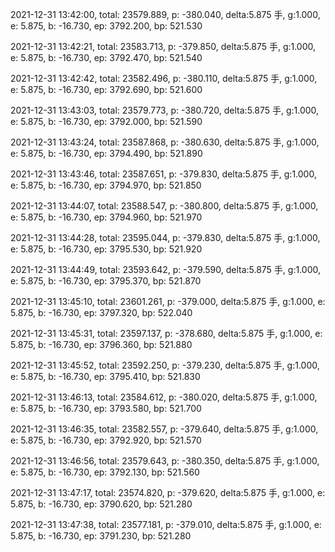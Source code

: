 2021-12-31 13:42:00, total: 23579.889, p: -380.040, delta:5.875 手, g:1.000, e: 5.875, b: -16.730, ep: 3792.200, bp: 521.530

2021-12-31 13:42:21, total: 23583.713, p: -379.850, delta:5.875 手, g:1.000, e: 5.875, b: -16.730, ep: 3792.470, bp: 521.540

2021-12-31 13:42:42, total: 23582.496, p: -380.110, delta:5.875 手, g:1.000, e: 5.875, b: -16.730, ep: 3792.690, bp: 521.600

2021-12-31 13:43:03, total: 23579.773, p: -380.720, delta:5.875 手, g:1.000, e: 5.875, b: -16.730, ep: 3792.000, bp: 521.590

2021-12-31 13:43:24, total: 23587.868, p: -380.630, delta:5.875 手, g:1.000, e: 5.875, b: -16.730, ep: 3794.490, bp: 521.890

2021-12-31 13:43:46, total: 23587.651, p: -379.830, delta:5.875 手, g:1.000, e: 5.875, b: -16.730, ep: 3794.970, bp: 521.850

2021-12-31 13:44:07, total: 23588.547, p: -380.800, delta:5.875 手, g:1.000, e: 5.875, b: -16.730, ep: 3794.960, bp: 521.970

2021-12-31 13:44:28, total: 23595.044, p: -379.830, delta:5.875 手, g:1.000, e: 5.875, b: -16.730, ep: 3795.530, bp: 521.920

2021-12-31 13:44:49, total: 23593.642, p: -379.590, delta:5.875 手, g:1.000, e: 5.875, b: -16.730, ep: 3795.370, bp: 521.870

2021-12-31 13:45:10, total: 23601.261, p: -379.000, delta:5.875 手, g:1.000, e: 5.875, b: -16.730, ep: 3797.320, bp: 522.040

2021-12-31 13:45:31, total: 23597.137, p: -378.680, delta:5.875 手, g:1.000, e: 5.875, b: -16.730, ep: 3796.360, bp: 521.880

2021-12-31 13:45:52, total: 23592.250, p: -379.230, delta:5.875 手, g:1.000, e: 5.875, b: -16.730, ep: 3795.410, bp: 521.830

2021-12-31 13:46:13, total: 23584.612, p: -380.020, delta:5.875 手, g:1.000, e: 5.875, b: -16.730, ep: 3793.580, bp: 521.700

2021-12-31 13:46:35, total: 23582.557, p: -379.640, delta:5.875 手, g:1.000, e: 5.875, b: -16.730, ep: 3792.920, bp: 521.570

2021-12-31 13:46:56, total: 23579.643, p: -380.350, delta:5.875 手, g:1.000, e: 5.875, b: -16.730, ep: 3792.130, bp: 521.560

2021-12-31 13:47:17, total: 23574.820, p: -379.620, delta:5.875 手, g:1.000, e: 5.875, b: -16.730, ep: 3790.620, bp: 521.280

2021-12-31 13:47:38, total: 23577.181, p: -379.010, delta:5.875 手, g:1.000, e: 5.875, b: -16.730, ep: 3791.230, bp: 521.280